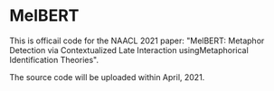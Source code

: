 # MelBERT
This is officail code for the NAACL 2021 paper: "MelBERT: Metaphor Detection via Contextualized Late Interaction usingMetaphorical Identification Theories".

The source code will be uploaded within April, 2021.
